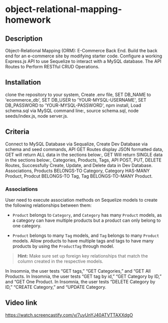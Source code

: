 # object-relational-mapping-homework



## Description
Object-Relational Mapping (ORM): E-Commerce Back End.
Build the back end for an e-commerce site by modifying starter code. Configure a working Express.js API to use Sequelize to interact with a MySQL database.
The API Routes to Perform RESTful CRUD Operations.


## Installation
clone the repository to your system, 
Create .env file,
SET DB_NAME to 'ecommerce_db',
SET DB_USER to 'YOUR-MYSQL-USERNAME',
SET DB_PASSWORD to 'YOUR-MYSQL-PASSWORD',
npm install,
Load schema.sql via MySQL command line:,
source schema.sql,
node seeds/index.js,
node server.js.

## Criteria
Connect to MySQL Database via Sequalize,
Create Dev Database via schema and seed commands,
API GET Routes display JSON formatted data,
GET will return ALL data in the sections below:,
GET Will return SINGLE data in the sections below:,
Categories,
Products,
Tags,
API POST, PUT, DELETE Routes,
Successfully Create, Update, and Delete data in Dev Database.
Associations,
Products BELONGS-TO Category,
Category HAS-MANY Product,
Prodcut BELONGS-TO Tag,
Tag BELONGS-TO-MANY Product.


### Associations

User need to execute association methods on Sequelize models to create the following relationships between them:

* `Product` belongs to `Category`, and `Category` has many `Product` models, as a category can have multiple products but a product can only belong to one category.

* `Product` belongs to many `Tag` models, and `Tag` belongs to many `Product` models. Allow products to have multiple tags and tags to have many products by using the `ProductTag` through model.

> **Hint:** Make sure  set up foreign key relationships that match the column  created in the respective models.

In Insomnia, the user tests “GET tags,” “GET Categories,” and “GET All Products.
In Insomnia, the user tests “GET tag by id,” “GET Category by ID,” and “GET One Product.
In Insomnia, the user tests “DELETE Category by ID,” “CREATE Category,” and “UPDATE Category.

## Video link
https://watch.screencastify.com/v/7uyUnYJ40ATVTTAXXdgO



